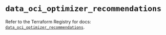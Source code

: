 # `data_oci_optimizer_recommendations`

Refer to the Terraform Registry for docs: [`data_oci_optimizer_recommendations`](https://registry.terraform.io/providers/hashicorp/oci/7.19.0/docs/data-sources/optimizer_recommendations).
